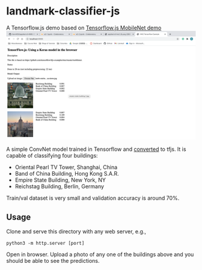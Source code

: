 # landmark-classifier-js

A Tensorflow.js demo based on [Tensorflow.js MobileNet demo](https://github.com/tensorflow/tfjs-examples/tree/master/mobilenet)
![building classification sample](./building_classification_sample.png)

A simple ConvNet model trained in Tensorflow and [converted](https://www.tensorflow.org/js/guide/conversion) to tfjs. It is capable of classifying four buildings:
 - Oriental Pearl TV Tower, Shanghai, China
 - Band of China Building, Hong Kong S.A.R.
 - Empire State Building, New York, NY
 - Reichstag Building, Berlin, Germany

Train/val dataset is very small and validation accuracy is around 70%.
  
## Usage
Clone and serve this directory with any web server, e.g.,
```
python3 -m http.server [port]
```

Open in browser. Upload a photo of any one of the buildings above and you should be able to see the predictions.
